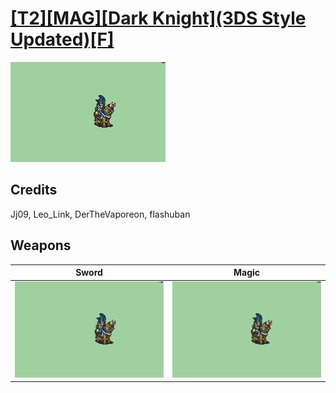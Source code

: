 # [\[T2\]\[MAG\]\[Dark Knight\]\(3DS Style Updated\)\[F\]](./%5BT2%5D%5BMAG%5D%5BDark%20Knight%5D(3DS%20Style%20Updated)%5BF%5D)

<img src="./1.%20Sword/Sword_000.png" alt="[T2][MAG][Dark Knight](3DS Style Updated)[F] standing" />

## Credits

Jj09, Leo_Link, DerTheVaporeon, flashuban

## Weapons


|Sword |Magic |
|  :---: | :---: |
| <img alt="Sword animation" src="./1.%20Sword/Sword.gif" /> | <img alt="Magic animation" src="./6.%20Magic/Magic.gif" /> |
